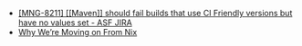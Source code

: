 - [[MNG-8211] [[Maven]] should fail builds that use CI Friendly versions but have no values set - ASF JIRA](https://issues.apache.org/jira/browse/MNG-8211)
- [Why We’re Moving on From Nix](https://blog.railway.com/p/introducing-railpack)
